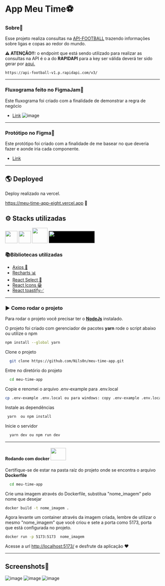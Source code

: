  # App Meu Time⚽

 ### Sobre📖

<p>Esse projeto realiza consultas na <a target="_blank" href="https://www.api-football.com/documentation-v3">API-FOOTBALL</u></a>
trazendo informações sobre ligas e copas ao redor do mundo.
</p>



<p><strong> ⚠️ ATENÇÃO‼:</strong>  o endpoint que está sendo utilizado para realizar as consultas na API é o a do <strong>RAPIDAPI</strong> para a key ser válida deverá ter sido gerar por <a href="https://rapidapi.com/api-sports/api/api-football/pricing">aqui.</a></p>

```url
https://api-football-v1.p.rapidapi.com/v3/
```
---

### Fluxograma feito no FigmaJam💭

<p>Este fluxograma foi criado com a finalidade de demonstrar a regra de negócio  </p>


* <a href="https://www.figma.com/file/8rDfrB89GmxKBT2jgtZ67F/Flowchart-app-Meu-Time?type=whiteboard&node-id=0%3A1&t=YWsfFQBBk4x9u2Nt-1">Link</a>
![image](https://github.com/Nils0n/meu-time-app/assets/18104883/5573e355-10d2-4d3f-bc17-d0e001696b03)

---

### Protótipo no Figma🎨

<p>Este protótipo foi criado com a finalidade de me basear no que deveria fazer e aonde iria cada componente.  </p>

* <a href="https://www.figma.com/file/PJujsxW8NnJnO5ExHGS4RJ/App-meu-time?type=design&node-id=0%3A1&t=M5W5veE8kz4ugPz6-1">Link</a>

---

## 🌎 Deployed
<p>Deploy realizado na vercel.</p>

<a href="https://meu-time-app-eight.vercel.app">https://meu-time-app-eight.vercel.app</a>  🚀

## ⚙ Stacks utilizadas

<img width="40px" src="https://cdn.jsdelivr.net/gh/devicons/devicon/icons/react/react-original.svg" />

<img width="40px" src="https://cdn.jsdelivr.net/gh/devicons/devicon/icons/typescript/typescript-original.svg" />

<img width="50px" src="https://cdn.jsdelivr.net/gh/devicons/devicon/icons/docker/docker-original-wordmark.svg" />

<img width="150px" height="40px" style="background:#000" src="https://styled-components.com/nav-logo.png" />



### 📚Bibliotecas utilizadas

 * <a href="https://axios-http.com/docs/intro">Axios 🔁 </a>
 * <a href="https://recharts.org/en-US/api">Recharts 📊</a>
 * <a href="https://react-select.com/home">React Select 🔎</a>
 * <a href="https://react-icons.github.io/react-icons/">React Icons 😁</a>
 * <a href="https://fkhadra.github.io/react-toastify/introduction">React toastify✅</a>

---

### ▶️ Como rodar o projeto

<p>Para rodar o projeto você precisar ter o <a href="https://nodejs.org/en"><strong> NodeJs</strong></a> instalado.</p>

<p>O projeto foi criado com gerenciador de pacotes <strong> yarn</strong> rode o script abaixo ou utilize o </strong>npm </p>

```bash
npm install --global yarn
```

Clone o projeto


```bash
  git clone https://github.com/Nils0n/meu-time-app.git
```

Entre no diretório do projeto

```bash
  cd meu-time-app
```

Copie e renomei o arquivo .env-example para .env.local

```bash
cp .env-example .env.local ou para windows: copy .env-example .env.local
```

Instale as dependências

```bash
 yarn  ou npm install
```

Inicie o servidor

```bash
  yarn dev ou npm run dev
```

---


#### Rodando com docker  <img height="40px" width="50x" src="https://cdn.jsdelivr.net/gh/devicons/devicon/icons/docker/docker-original.svg" />
####

Certifique-se de estar na pasta raíz do projeto onde se encontra o arquivo <strong>Dockerfile</strong>

```bash
  cd meu-time-app
```

Crie uma imagem através do Dockerfile, substitua "nome_imagem" pelo nome que desejar

```bash
docker build -t nome_imagem .
```

Agora levante um container através da imagem criada, lembre de utilizar o mesmo "nome_imagem" que você criou e sete a porta como 5173, porta que está configurada no projeto.

```bash
docker run -p 5173:5173  nome_imagem
```
Acesse a url <a href="http://localhost:5173/">http://localhost:5173/</a> e desfrute da aplicação ❤️

---

## Screenshots📸

![image](https://github.com/Nils0n/meu-time-app/assets/18104883/07009e52-ea46-487c-af3a-f0466d24cf52)
![image](https://github.com/Nils0n/meu-time-app/assets/18104883/52ea83b4-1a3f-4036-95d7-fe32273b5951)
![image](https://github.com/Nils0n/meu-time-app/assets/18104883/601a5084-1d1a-47c1-babd-ba92207d72e3)



